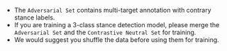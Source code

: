 + The `Adversarial Set` contains multi-target annotation with contrary stance labels.
+ If you are training a 3-class stance detection model, please merge the `Adversarial Set` and the `Contrastive Neutral Set` for training.
+ We would suggest you shuffle the data before using them for training.
